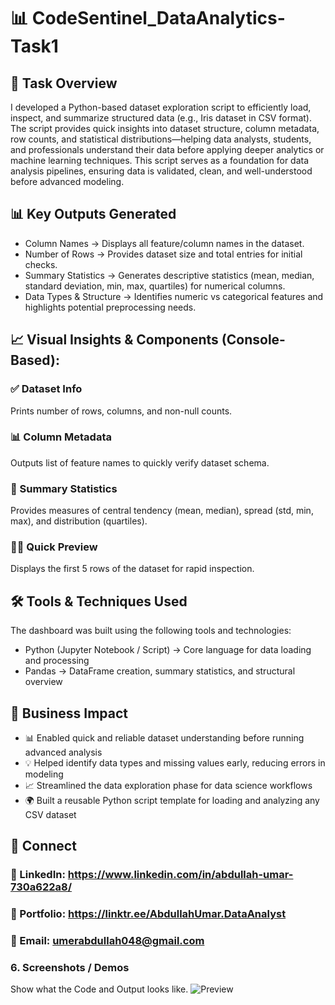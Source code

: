 # 📊 CodeSentinel_DataAnalytics-Task1

## 🧠 Task Overview
I developed a Python-based dataset exploration script to efficiently load, inspect, and summarize structured data (e.g., Iris dataset in CSV format). The script provides quick insights into dataset structure, column metadata, row counts, and statistical distributions—helping data analysts, students, and professionals understand their data before applying deeper analytics or machine learning techniques.
This script serves as a foundation for data analysis pipelines, ensuring data is validated, clean, and well-understood before advanced modeling.

## 📊 Key Outputs Generated

- Column Names → Displays all feature/column names in the dataset.
- Number of Rows → Provides dataset size and total entries for initial checks.
- Summary Statistics → Generates descriptive statistics (mean, median, standard deviation, min, max, quartiles) for numerical columns.
-  Data Types & Structure → Identifies numeric vs categorical features and highlights potential preprocessing needs.

## 📈 Visual Insights & Components (Console-Based):
### ✅ Dataset Info
Prints number of rows, columns, and non-null counts.
### 📊 Column Metadata
Outputs list of feature names to quickly verify dataset schema.
### 📌 Summary Statistics
Provides measures of central tendency (mean, median), spread (std, min, max), and distribution (quartiles).
### 🧑‍💻 Quick Preview
Displays the first 5 rows of the dataset for rapid inspection.


## 🛠 Tools & Techniques Used

The dashboard was built using the following tools and technologies:
- Python (Jupyter Notebook / Script) → Core language for data loading and processing
- Pandas → DataFrame creation, summary statistics, and structural overview

## 🚀 Business Impact
- 📊 Enabled quick and reliable dataset understanding before running advanced analysis
- 💡 Helped identify data types and missing values early, reducing errors in modeling
- 📈 Streamlined the data exploration phase for data science workflows
- 🌍 Built a reusable Python script template for loading and analyzing any CSV dataset

## 🔗 Connect
### 💼 LinkedIn: https://www.linkedin.com/in/abdullah-umar-730a622a8/
### 💼 Portfolio: https://linktr.ee/AbdullahUmar.DataAnalyst
### 📧 Email: umerabdullah048@gmail.com


### 6.	Screenshots / Demos
Show what the Code and Output looks like.
![Preview](https://github.com/Abdullah321Umar/CodeSentinel_DataAnalytics-Task1/blob/main/Task1(Code%2BOutput).ipynb)



